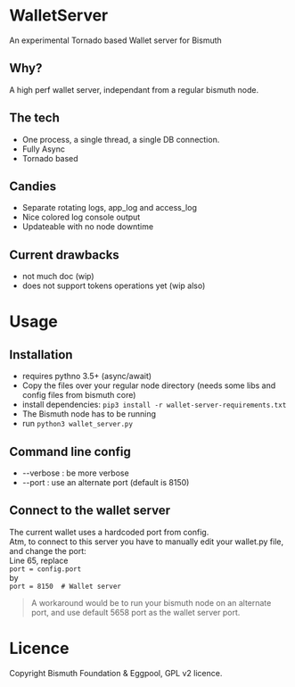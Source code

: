 # WalletServer
An experimental Tornado based Wallet server for Bismuth

## Why?
A high perf wallet server, independant from a regular bismuth node.

## The tech
* One process, a single thread, a single DB connection.
* Fully Async
* Tornado based

## Candies
* Separate rotating logs, app_log and access_log
* Nice colored log console output
* Updateable with no node downtime

## Current drawbacks
* not much doc (wip)
* does not support tokens operations yet (wip also)

# Usage

## Installation
* requires pythno 3.5+ (async/await)
* Copy the files over your regular node directory (needs some libs and config files from bismuth core)
* install dependencies: `pip3 install -r wallet-server-requirements.txt`
* The Bismuth node has to be running
* run `python3 wallet_server.py`

## Command line config
* --verbose : be more verbose
* --port : use an alternate port (default is 8150)

## Connect to the wallet server
The current wallet uses a hardcoded port from config.  
Atm, to connect to this server you have to manually edit your wallet.py file, and change the port:  
Line 65, replace  
`port = config.port`  
by  
`port = 8150  # Wallet server`

> A workaround would be to run your bismuth node on an alternate port, and use default 5658 port as the wallet server port.

# Licence
Copyright Bismuth Foundation & Eggpool, GPL v2 licence.
